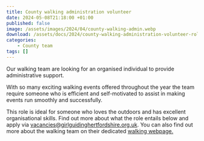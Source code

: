```yaml
---
title: County walking administration volunteer
date: 2024-05-08T21:18:00 +01:00
published: false
image: /assets/images/2024/04/county-walking-admin.webp
download: /assets/docs/2024/county-walking-administration-volunteer-role-description.pdf
categories: 
    - County team
tags: []
---
```

Our walking team are looking for an organised individual to provide administrative support.

With so many exciting walking events offered throughout the year the team require someone who is efficient and self-motivated to assist in making events run smoothly and successfully.

This role is ideal for someone who loves the outdoors and has excellent organisational skills. Find out more about what the role entails below and apply via <vacancies@girlguidinghertfordshire.org.uk>. You can also find out more about the walking team on their dedicated [walking webpage.](/what-we-do/outdoor/walking/)
